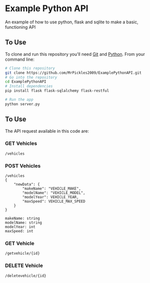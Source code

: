 # Example Python API
An example of how to use python, flask and sqlite to make a basic, functioning API

## To Use

To clone and run this repository you'll need [Git](https://git-scm.com) and [Python](https://www.python.org/downloads/). From your command line:

```bash
# Clone this repository
git clone https://github.com/MrPickles2009/ExamplePythonAPI.git
# Go into the repository
cd ExamplePythonAPI
# Install dependencies
pip install flask flask-sqlalchemy flask-restful
```

```bash
# Run the app
python server.py
```

## To Use

The API request available in this code are:

### GET Vehicles
    /vehicles
### POST Vehicles
    /vehicles
    {
        "newData": {
            "makeName": "VEHICLE_MAKE",
            "modelName": "VEHICLE_MODEL",
            "modelYear": VEHICLE_YEAR,
            "maxSpeed": VEHICLE_MAX_SPEED
        }
    }

    makeName: string
    modelName: string
    modelYear: int
    maxSpeed: int
### GET Vehicle
    /getvehicle/{id}
### DELETE Vehicle
    /deletevehicle/{id}